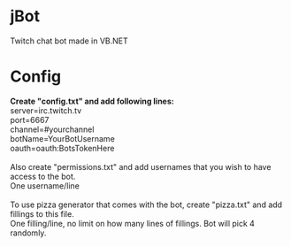 # jBot
Twitch chat bot made in VB.NET

# Config
<b>Create "config.txt" and add following lines:</b>
<br />
server=irc.twitch.tv<br />
port=6667<br />
channel=#yourchannel<br />
botName=YourBotUsername<br />
oauth=oauth:BotsTokenHere<br />
<br />
Also create "permissions.txt" and add usernames that you wish to have access to the bot.<br />
One username/line<br />
<br />
To use pizza generator that comes with the bot, create "pizza.txt" and add fillings to this file.<br />
One filling/line, no limit on how many lines of fillings. Bot will pick 4 randomly.<br />
